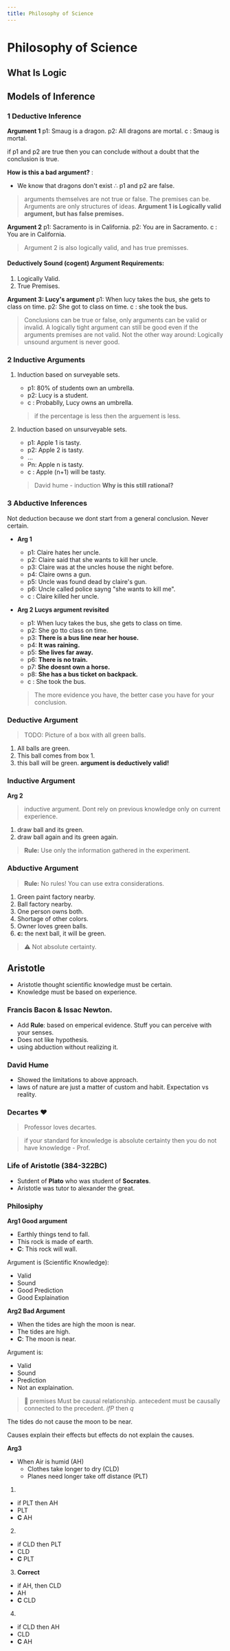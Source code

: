 ```yaml
---
title: Philosophy of Science
---
```


# Philosophy of Science

## What Is Logic

## Models of Inference 
### 1 Deductive Inference

**Argument 1** 
p1: Smaug is a dragon.
p2: All dragons are mortal. 
c : Smaug is mortal.

if p1 and p2 are true then you can conclude without a doubt that the conclusion is true.

**How is this a bad argument?** :
- We know that dragons don't exist $\therefore$ p1 and p2 are false.

> arguments themselves are not true or false. The premises can be. Arguments are only structures of ideas. **Argument 1 is Logically valid argument, but has false premises.** 

**Argument 2**
p1: Sacramento is in California.
p2: You are in Sacramento.
c : You are in California.

> Argument 2 is also logically valid, and has true premisses.

#### Deductively Sound (cogent) Argument Requirements: 
1. Logically Valid. 
2. True Premises.

**Argument 3: Lucy's argument**
p1: When lucy takes the bus, she gets to class on time. 
p2: She got to class on time.
c : she took the bus.

> Conclusions can be true or false, only arguments can be valid or invalid. A logically tight argument can still be good even if the arguments premises are not valid. Not the other way around: Logically unsound argument is never good.

### 2 Inductive Arguments

1. Induction based on surveyable sets.
    - p1: 80% of students own an umbrella.
    - p2: Lucy is a student.
    - c : Probablly, Lucy owns an umbrella.
    > if the percentage is less then the arguement is less.

2. Induction based on unsurveyable sets.
    - p1: Apple 1 is tasty. 
    - p2: Apple 2 is tasty. 
    - ...
    - Pn: Apple n is tasty.
    - c : Apple (n+1) will be tasty.
    > David hume - induction
    **Why is this still rational?** 

### 3 Abductive Inferences
Not deduction because we dont start from a general conclusion. Never certain.

* **Arg 1** 
    - p1: Claire hates her uncle.
    - p2: Claire said that she wants to kill her uncle.
    - p3: Claire was at the uncles house the night before.
    - p4: Claire owns a gun.
    - p5: Uncle was found dead by claire's gun.
    - p6: Uncle called police sayng "she wants to kill me".
    - c : Claire killed her uncle.

* **Arg 2 Lucys argument revisited**
    - p1: When lucy takes the bus, she gets to class on time. 
    - p2: She go tto class on time.
    - p3: **There is a bus line near her house.** 
    - p4: **It was raining.** 
    - p5: **She lives far away.** 
    - p6: **There is no train.** 
    - p7: **She doesnt own a horse.** 
    - p8: **She has a bus ticket on backpack.** 
    - c :  She took the bus.
    > The more evidence you have, the better case you have for your conclusion.

### Deductive Argument

> TODO: Picture of a box with all green balls.

1. All balls are green. 
2. This ball comes from box 1. 
3. this ball will be green. 
**argument is deductively valid!** 

### Inductive Argument
**Arg 2**
> inductive argument. Dont rely on previous knowledge only on current experience.
1. draw ball and its green.
2. draw ball again and its green again.

> **Rule:**  Use only the information gathered in the experiment.


### Abductive Argument

> **Rule:** No rules! You can use extra considerations.

1. Green paint factory nearby.
2. Ball factory nearby.
3. One person owns both.
4. Shortage of other colors.
5. Owner loves green balls.
6. **c:** the next ball, it will be green. 

> :warning: Not absolute certainty.

## Aristotle
- Aristotle thought scientific knowledge must be certain.
- Knowledge must be based on experience. 

### Francis Bacon & Issac Newton. 
- Add **Rule**: based on emperical evidence. Stuff you can perceive with your senses.
- Does not like hypothesis.
- using abduction without realizing it.

### David Hume
- Showed the limitations to above approach.
- laws of nature are just a matter of custom and habit. Expectation vs reality.

### Decartes :heart:
> Professor loves decartes.

> if your standard for knowledge is absolute certainty then you do not have knowledge - Prof.

### Life of Aristotle (384-322BC)
- Sutdent of **Plato** who was student of **Socrates**.
- Aristotle was tutor to alexander the great.

### Philosiphy

**Arg1 Good argument** 
- Earthly things tend to fall.
- This rock is made of earth.
- **C**: This rock will wall.

Argument is (Scientific Knowledge): 
- Valid 
- Sound
- Good Prediction
- Good Explaination 

**Arg2 Bad Argument** 
- When the tides are high the moon is near.
- The tides are high.
- **C**: The moon is near.

Argument is: 
- Valid
- Sound
- Prediction
- Not an explaination.

> :construction: premises Must be causal relationship. antecedent must be causally connected to the precedent. $if P \text{ then } q$ 

The tides do not cause the moon to be near.

Causes explain their effects but effects do not explain the causes.


**Arg3**
- When Air is humid (AH)
    - Clothes take longer to dry (CLD)
    - Planes need longer take off distance (PLT)

1. 
- if PLT then AH
- PLT
- **C** AH 

2. 
- if CLD then PLT
- CLD
- **C** PLT 

3. **Correct** 
- if AH, then CLD
- AH
- **C** CLD

4. 
- if CLD then AH
- CLD 
- **C** AH 
